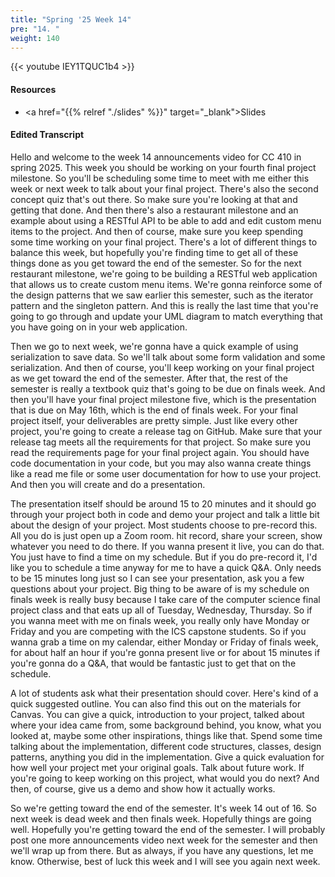```yaml
---
title: "Spring '25 Week 14"
pre: "14. "
weight: 140
---
```


{{< youtube IEY1TQUC1b4 >}}

#### Resources

* <a href="{{% relref "./slides" %}}" target="_blank">Slides</a>

#### Edited Transcript

Hello and welcome to the week 14 announcements video for CC 410 in spring 2025. This week you should be working on your fourth final project milestone. So you'll be scheduling some time to meet with me either this week or next week to talk about your final project. There's also the second concept quiz that's out there. So make sure you're looking at that and getting that done. And then there's also a restaurant milestone and an example about using a RESTful API to be able to add and edit custom menu items to the project. And then of course, make sure you keep spending some time working on your final project. There's a lot of different things to balance this week, but hopefully you're finding time to get all of these things done as you get toward the end of the semester. So for the next restaurant milestone, we're going to be building a RESTful web application that allows us to create custom menu items. We're gonna reinforce some of the design patterns that we saw earlier this semester, such as the iterator pattern and the singleton pattern. And this is really the last time that you're going to go through and update your UML diagram to match everything that you have going on in your web application. 

Then we go to next week, we're gonna have a quick example of using serialization to save data. So we'll talk about some form validation and some serialization. And then of course, you'll keep working on your final project as we get toward the end of the semester. After that, the rest of the semester is really a textbook quiz that's going to be due on finals week. And then you'll have your final project milestone five, which is the presentation that is due on May 16th, which is the end of finals week. For your final project itself, your deliverables are pretty simple. Just like every other project, you're going to create a release tag on GitHub. Make sure that your release tag meets all the requirements for that project. So make sure you read the requirements page for your final project again. You should have code documentation in your code, but you may also wanna create things like a read me file or some user documentation for how to use your project. And then you will create and do a presentation. 

The presentation itself should be around 15 to 20 minutes and it should go through your project both in code and demo your project and talk a little bit about the design of your project. Most students choose to pre-record this. All you do is just open up a Zoom room. hit record, share your screen, show whatever you need to do there. If you wanna present it live, you can do that. You just have to find a time on my schedule. But if you do pre-record it, I'd like you to schedule a time anyway for me to have a quick Q&A. Only needs to be 15 minutes long just so I can see your presentation, ask you a few questions about your project. Big thing to be aware of is my schedule on finals week is really busy because I take care of the computer science final project class and that eats up all of Tuesday, Wednesday, Thursday. So if you wanna meet with me on finals week, you really only have Monday or Friday and you are competing with the ICS capstone students. So if you wanna grab a time on my calendar, either Monday or Friday of finals week, for about half an hour if you're gonna present live or for about 15 minutes if you're gonna do a Q&A, that would be fantastic just to get that on the schedule. 

A lot of students ask what their presentation should cover. Here's kind of a quick suggested outline. You can also find this out on the materials for Canvas. You can give a quick, introduction to your project, talked about where your idea came from, some background behind, you know, what you looked at, maybe some other inspirations, things like that. Spend some time talking about the implementation, different code structures, classes, design patterns, anything you did in the implementation. Give a quick evaluation for how well your project met your original goals. Talk about future work. If you're going to keep working on this project, what would you do next? And then, of course, give us a demo and show how it actually works. 

So we're getting toward the end of the semester. It's week 14 out of 16. So next week is dead week and then finals week. Hopefully things are going well. Hopefully you're getting toward the end of the semester. I will probably post one more announcements video next week for the semester and then we'll wrap up from there. But as always, if you have any questions, let me know. Otherwise, best of luck this week and I will see you again next week. 